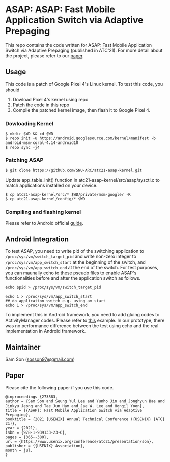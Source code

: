 # ASAP: ASAP: Fast Mobile Application Switch via Adaptive Prepaging
This repo contains the code written for ASAP: Fast Mobile Application Switch via Adaptive Prepaging (published in
ATC'21). For more detail about the project, please refer to our [paper](https://www.usenix.org/conference/atc21/presentation/son).

## Usage
This code is a patch of Google Pixel 4's Linux kernel. To test this code, you should  
1. Dowload Pixel 4's kernel using repo 
2. Patch the code in this repo
3. Compile the patched kernel image, then flash it to Google Pixel 4.

### Dowloading Kernel
```console
$ mkdir $WD && cd $WD
$ repo init -u https://android.googlesource.com/kernel/manifest -b android-msm-coral-4.14-android10
$ repo sync -j4
```

### Patching ASAP
```console
$ git clone https://github.com/SNU-ARC/atc21-asap-kernel.git
```
Update app_table_init() function in atc21-asap-kernel/src/asap/sysctl.c to match applications installed on your device.

```console
$ cp atc21-asap-kernel/src/* $WD/private/msm-google/ -R 
$ cp atc21-asap-kernel/config/* $WD
```

### Compiling and flashing kernel
Please refer to Android official [guide](https://source.android.com/setup/build/building-kernels).

## Android Integration
To test ASAP, you need to write pid of the switching application to `/proc/sys/vm/switch_target_pid` and write non-zero integer to ```/proc/sys/vm/app_switch_start``` at the beginning of the switch, and ```/proc/sys/vm/app_switch_end``` at the end of the switch. For test purposes, you can maunally echo to these pseudo files to enable ASAP's functionalities before and after the application switch as follows.
```
echo $pid > /proc/sys/vm/switch_target_pid

echo 1 > /proc/sys/vm/app_switch_start
## do applicaiton switch e.g. using am start
echo 1 > /proc/sys/vm/app_switch_end
```

To implement this in Android framework, you need to add gluing codes to ActivityManager codes. Please refer to [this](https://github.com/SNU-ARC/atc21-asap-kernel/blob/7aea644c09ec7c8a504127f1dde02139a793338a/framework.md) example. In our prototype, there was no performance difference between the test using echo and the real implementation in Android framework.

## Maintainer
Sam Son (sosson97@gmail.com)

## Paper
Please cite the following paper if you use this code.
```
@inproceedings {273883,
author = {Sam Son and Seung Yul Lee and Yunho Jin and Jonghyun Bae and Jinkyu Jeong and Tae Jun Ham and Jae W. Lee and Hongil Yoon},
title = {{ASAP}: Fast Mobile Application Switch via Adaptive Prepaging},
booktitle = {2021 {USENIX} Annual Technical Conference ({USENIX} {ATC} 21)},
year = {2021},
isbn = {978-1-939133-23-6},
pages = {365--380},
url = {https://www.usenix.org/conference/atc21/presentation/son},
publisher = {{USENIX} Association},
month = jul,
}
```
